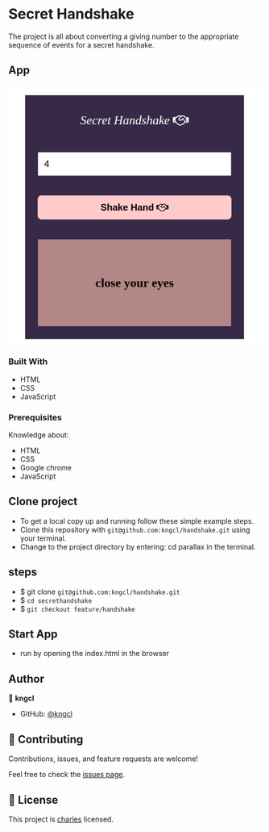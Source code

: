 # Secret Handshake

The project is all about converting a giving number to the appropriate sequence of events for a secret handshake.

## App

![Home](assets/images/Screenshot%20from%202022-12-21%2008-25-55.png)

### Built With

- HTML
- CSS
- JavaScript

### Prerequisites

Knowledge about:

- HTML
- CSS
- Google chrome
- JavaScript
  
## Clone project

- To get a local copy up and running follow these simple example steps.
- Clone this repository with `git@github.com:kngcl/handshake.git` using your terminal.
- Change to the project directory by entering: cd parallax in the terminal.

## steps

- $ git clone `git@github.com:kngcl/handshake.git`
- $ `cd secrethandshake`
- $ `git checkout feature/handshake`

## Start App

- run by opening the index.html in the browser

## Author

👤 **kngcl**

- GitHub: [@kngcl](https://github.com/kngcl/handshake)

## 🤝 Contributing

Contributions, issues, and feature requests are welcome!

Feel free to check the [issues page](https://github.com/kngcl/handshake/issues).

## 📝 License

This project is [charles](./LICENSE) licensed.
